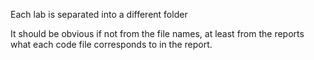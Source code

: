Each lab is separated into a different folder

It should be obvious if not from the file names, at least from the reports what each code file corresponds to in the report.
